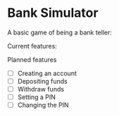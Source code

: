 # Bank Simulator

A basic game of being a bank teller:

Current features:

Planned features

- [ ] Creating an account
- [ ] Depositing funds
- [ ] Withdraw funds
- [ ] Setting a PIN
- [ ] Changing the PIN
